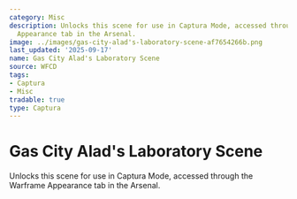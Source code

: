 ```yaml
---
category: Misc
description: Unlocks this scene for use in Captura Mode, accessed through the Warframe
  Appearance tab in the Arsenal.
image: ../images/gas-city-alad's-laboratory-scene-af7654266b.png
last_updated: '2025-09-17'
name: Gas City Alad's Laboratory Scene
source: WFCD
tags:
- Captura
- Misc
tradable: true
type: Captura
---
```


# Gas City Alad's Laboratory Scene

Unlocks this scene for use in Captura Mode, accessed through the Warframe Appearance tab in the Arsenal.

